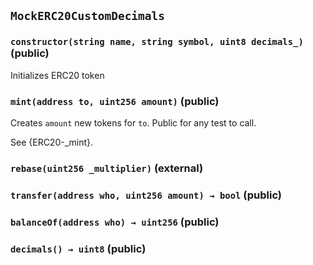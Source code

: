 ## `MockERC20CustomDecimals`

### `constructor(string name, string symbol, uint8 decimals_)` (public)

Initializes ERC20 token

### `mint(address to, uint256 amount)` (public)

Creates `amount` new tokens for `to`. Public for any test to call.

See {ERC20-\_mint}.

### `rebase(uint256 _multiplier)` (external)

### `transfer(address who, uint256 amount) → bool` (public)

### `balanceOf(address who) → uint256` (public)

### `decimals() → uint8` (public)
